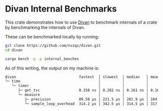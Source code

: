 # Divan Internal Benchmarks

This crate demonstrates how to use [Divan] to benchmark internals of a crate by
benchmarking the internals of Divan.

These can be benchmarked locally by running:

```sh
git clone https://github.com/nvzqz/divan.git
cd divan

cargo bench -q -p internal_benches
```

As of this writing, the output on my machine is:

```txt
divan                             fastest  │ slowest  │ median   │ mean     │ samples │ iters
╰─ time                                    │          │          │          │         │
   ╰─ timer                                │          │          │          │         │
      ├─ get_tsc                  0.158 ns │ 0.202 ns │ 0.161 ns │ 0.162 ns │ 100     │ 1638400
      ╰─ measure                           │          │          │          │         │
         ├─ precision             89.58 µs │ 221.5 µs │ 201.9 µs │ 184.5 µs │ 100     │ 100
         ╰─ sample_loop_overhead  314.2 µs │ 342.5 µs │ 314.5 µs │ 317.1 µs │ 100     │ 100
```

[divan]: https://github.com/nvzqz/divan
